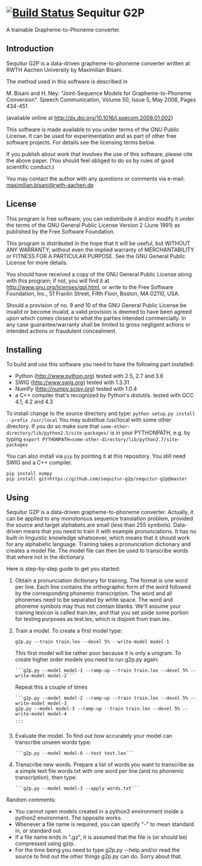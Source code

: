 [![Build Status](https://travis-ci.com/sequitur-g2p/sequitur-g2p.svg?branch=master)](https://travis-ci.com/sequitur-g2p/sequitur-g2p)
Sequitur G2P
============

A trainable Grapheme-to-Phoneme converter.

Introduction
------------

Sequitur G2P is a data-driven grapheme-to-phoneme converter written at
RWTH Aachen University by Maximilian Bisani.

The method used in this software is described in

  M. Bisani and H. Ney: "Joint-Sequence Models for Grapheme-to-Phoneme
  Conversion". Speech Communication, Volume 50, Issue 5, May 2008,
  Pages 434-451 

  (avaliable online at http://dx.doi.org/10.1016/j.specom.2008.01.002)

This software is made available to you under terms of the GNU Public
License. It can be used for experimentation and as part of other free
software projects. For details see the licensing terms below.

If you publish about work that involves the use of this software,
please cite the above paper. (You should feel obliged to do so by
rules of good scientific conduct.)

You may contact the author with any questions or comments via e-mail:
maximilian.bisani@rwth-aachen.de


License
-------

This program is free software; you can redistribute it and/or modify
it under the terms of the GNU General Public License Version 2 (June
1991) as published by the Free Software Foundation.
 
This program is distributed in the hope that it will be useful,
but WITHOUT ANY WARRANTY; without even the implied warranty of
MERCHANTABILITY or FITNESS FOR A PARTICULAR PURPOSE.  See the
GNU General Public License for more details.

You should have received a copy of the GNU General Public License
along with this program; if not, you will find it at
http://www.gnu.org/licenses/gpl.html, or write to the Free Software
Foundation, Inc., 51 Franlin Street, Fifth Floor, Boston, MA 02110,
USA.
 
Should a provision of no. 9 and 10 of the GNU General Public License
be invalid or become invalid, a valid provision is deemed to have been
agreed upon which comes closest to what the parties intended
commercially. In any case guarantee/warranty shall be limited to gross
negligent actions or intended actions or fraudulent concealment.


Installing
----------

To build and use this software you need to have the following part installed:
- Python (http://www.python.org)
  tested with 2.5, 2.7 and 3.6
- SWIG (http://www.swig.org)
  tested with 1.3.31
- NumPy (http://numpy.scipy.org)
  tested with 1.0.4
- a C++ compiler that's recognized by Python's distutils.
  tested with GCC 4.1, 4.2 and 4.3

To install change to the source directory and type:
    ```python setup.py install --prefix /usr/local```
You may substitue /usr/local with some other directory.  If you do so
make sure that `some-other-directory/lib/python2.5/site-packages/` is in
your PYTHONPATH, e.g. by typing
    ```export PYTHONPATH=some-other-directory/lib/python2.7/site-packages```

You can also install via `pip` by pointing it at this repository. You still
need SWIG and a C++ compiler.
```
pip install numpy
pip install git+https://github.com/sequitur-g2p/sequitur-g2p@master
```


Using
-----

Sequitur G2P is a data-driven grapheme-to-phoneme converter.
Actually, it can be applied to any monotonous sequence translation
problem, provided the source and target alphabets are small (less than
255 symbols).  Data-driven means that you need to train it with
example pronunciations.  It has no built-in linguistic knowledge
whatsoever, which means that it should work for any alphabetic
language.  Training takes a pronunciation dictionary and creates a
model file.  The model file can then be used to transcribe words that
where not in the dictionary.

Here is step-by-step guide to get you started:

1. Obtain a pronunciation dictionary for training.
   The format is one word per line.  Each line contains the
   orthographic form of the word followed by the corresponding
   phonemic transcription.  The word and all phonemes need to be
   separated by white space.  The word and phoneme symbols may thus
   not contain blanks.  We'll assume your training lexicon is called
   train.lex, and that you set aside some portion for testing purposes
   as test.lex, which is disjoint from train.lex.

2. Train a model.
   To create a first model type:
   
       g2p.py --train train.lex --devel 5% --write-model model-1
       
   This first model will be rather poor because it is only a unigram.
   To create higher order models you need to run g2p.py again:
   
       ```g2p.py --model model-1 --ramp-up --train train.lex --devel 5% --write-model model-2```
       
   Repeat this a couple of times
   
       ```g2p.py --model model-2 --ramp-up --train train.lex --devel 5% --write-model model-3
       g2p.py --model model-3 --ramp-up --train train.lex --devel 5% --write-model model-4
       ...
       ```


3. Evaluate the model.
   To find out how accurately your model can transcribe unseen words type:
   
       ```g2p.py --model model-6 --test test.lex```

4. Transcribe new words.
   Prepare a list of words you want to transcribe as a simple text
   file words.txt with one word per line (and no phonemic
   transcription), then type:
   
       ```g2p.py --model model-3 --apply words.txt```


Random comments:
- You cannot open models created in a python3 environment inside a 
  python2 environment. The opposite works.
- Whenever a file name is required, you can specify "-" to mean
  standard in, or standard out.
- If a file name ends in ".gz", it is assumed that the file is (or
  should be) compressed using gzip.
- For the  time being you need to type g2p.py --help  and/or read the
  source to find out the other things g2p.py can do.  Sorry about that.
